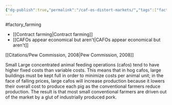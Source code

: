 ```yaml
---
{"dg-publish":true,"permalink":"/caf-os-distort-markets/","tags":["factory_farming","economics"],"created":"2024-04-23T14:22:04.000+01:00","updated":"2025-10-10T23:52:36.143+01:00"}
---
```


#factory_farming 

- [[Contract farming\|Contract farming]]
- [[CAFOs appear economical but aren't\|CAFOs appear economical but aren't]]

[[Citations/Pew Commission, 2008\|Pew Commission, 2008]]

Small Large concentrated animal feeding operations (cafos) tend to have higher fixed costs than variable costs. This means that in hog cafos, large buildings must be kept full in order to minimize costs per animal unit; in the face of falling prices, large cafos will increase production because it lowers their overall cost to produce each pig as the conventional farmers reduce production. The result is that most small conventional farmers are driven out of the market by a glut of industrially produced pork.